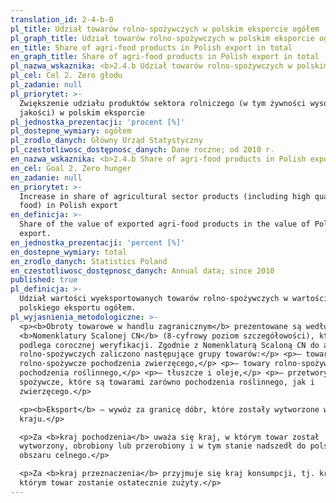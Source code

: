 ```yaml
---
translation_id: 2-4-b-0
pl_title: Udział towarów rolno-spożywczych w polskim eksporcie ogółem
pl_graph_title: Udział towarów rolno-spożywczych w polskim eksporcie ogółem
en_title: Share of agri-food products in Polish export in total
en_graph_title: Share of agri-food products in Polish export in total
pl_nazwa_wskaznika: <b>2.4.b Udział towarów rolno-spożywczych w polskim eksporcie ogółem</b>
pl_cel: Cel 2. Zero głodu
pl_zadanie: null
pl_priorytet: >-
  Zwiększenie udziału produktów sektora rolniczego (w tym żywności wysokiej
  jakości) w polskim eksporcie
pl_jednostka_prezentacji: 'procent [%]'
pl_dostepne_wymiary: ogółem
pl_zrodlo_danych: Główny Urząd Statystyczny
pl_czestotliwosc_dostępnosc_danych: Dane roczne; od 2010 r.
en_nazwa_wskaznika: <b>2.4.b Share of agri-food products in Polish export in total</b>
en_cel: Goal 2. Zero hunger
en_zadanie: null
en_priorytet: >-
  Increase in share of agricultural sector products (including high quality
  food) in Polish export
en_definicja: >-
  Share of the value of exported agri-food products in the value of Polish total
  export.
en_jednostka_prezentacji: 'percent [%]'
en_dostepne_wymiary: total
en_zrodlo_danych: Statistics Poland
en_czestotliwosc_dostępnosc_danych: Annual data; since 2010
published: true
pl_definicja: >-
  Udział wartości wyeksportowanych towarów rolno-spożywczych w wartości
  polskiego eksportu ogółem.
pl_wyjasnienia_metodologiczne: >-
  <p><b>Obroty towarowe w handlu zagranicznym</b> prezentowane są według
  <b>Nomenklatury Scalonej CN</b> (8-cyfrowy poziom szczegółowości), która
  podlega corocznej weryfikacji. Zgodnie z Nomenklaturą Scaloną CN do artykułów
  rolno-spożywczych zaliczono następujące grupy towarów:</p> <p>– towary
  rolno-spożywcze pochodzenia zwierzęcego,</p> <p>– towary rolno-spożywcze
  pochodzenia roślinnego,</p> <p>– tłuszcze i oleje,</p> <p>– przetwory
  spożywcze, które są towarami zarówno pochodzenia roślinnego, jak i
  zwierzęcego.</p>

  <p><b>Eksport</b> – wywóz za granicę dóbr, które zostały wytworzone w danym
  kraju.</p>

  <p>Za <b>kraj pochodzenia</b> uważa się kraj, w którym towar został
  wytworzony, obrobiony lub przerobiony i w tym stanie nadszedł do polskiego
  obszaru celnego.</p>

  <p>Za <b>kraj przeznaczenia</b> przyjmuje się kraj konsumpcji, tj. kraj, w
  którym towar zostanie ostatecznie zużyty.</p>
---
```

